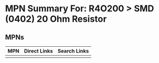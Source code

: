 



# MPN Summary For: R4O200 > SMD (0402) 20 Ohm Resistor

## MPNs
  

|MPN|Direct Links|Search Links|
| :--- | :--- | :--- |
||||
